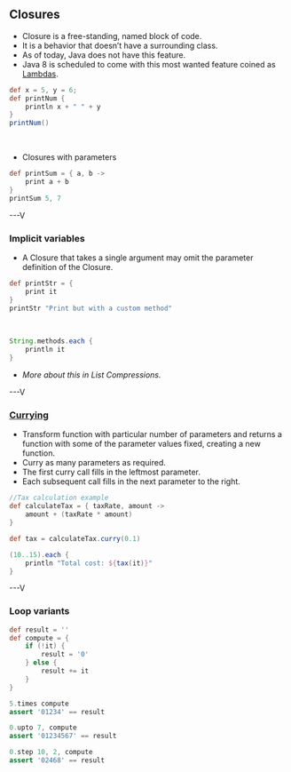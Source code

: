 ## Closures
* Closure is a free-standing, named block of code. 
* It is a behavior that doesn’t have a surrounding class.
* As of today, Java does not have this feature.
* Java 8 is scheduled to come with this most wanted feature coined as [Lambdas](http://docs.oracle.com/javase/tutorial/java/javaOO/lambdaexpressions.html).

```groovy
def x = 5, y = 6;
def printNum {
    println x + " " + y
}
printNum()
```
<br>

* Closures with parameters

```groovy
def printSum = { a, b -> 
	print a + b
}
printSum 5, 7
```

---V

### Implicit variables

* A Closure that takes a single argument may omit the parameter definition of the Closure.

```groovy
def printStr = { 
	print it
}
printStr "Print but with a custom method"
```
<br>

```groovy
String.methods.each {
    println it
}
```

* _More about this in List Compressions._

---V

### [Currying](http://en.wikipedia.org/wiki/Currying)

* Transform function with particular number of parameters and returns a function with some of the parameter values fixed, creating a new function.
* Curry as many parameters as required.
* The first curry call fills in the leftmost parameter.
* Each subsequent call fills in the next parameter to the right.

```groovy
//Tax calculation example
def calculateTax = { taxRate, amount ->
	amount + (taxRate * amount)
}

def tax = calculateTax.curry(0.1)

(10..15).each {
	println "Total cost: ${tax(it)}"
}
```

---V

### Loop variants

```groovy
def result = ''
def compute = { 
    if (!it) {
        result = '0'
    } else {
        result += it
    }
}

5.times compute
assert '01234' == result

0.upto 7, compute
assert '01234567' == result

0.step 10, 2, compute
assert '02468' == result
```